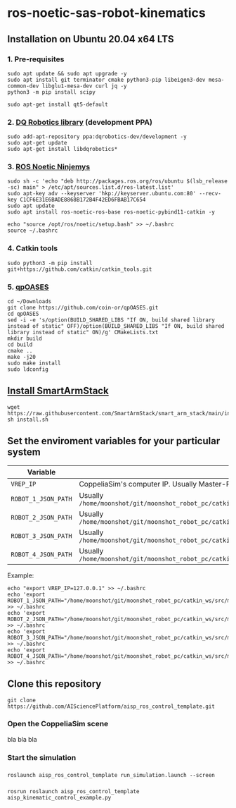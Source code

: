 # ros-noetic-sas-robot-kinematics

## Installation on Ubuntu 20.04 x64 LTS

### 1. Pre-requisites

```shell
sudo apt update && sudo apt upgrade -y
sudo apt install git terminator cmake python3-pip libeigen3-dev mesa-common-dev libglu1-mesa-dev curl jq -y
python3 -m pip install scipy
```

```shell
sudo apt-get install qt5-default
```

### 2. [DQ Robotics library](https://dqrobotics.github.io/) (development PPA)

```shell
sudo add-apt-repository ppa:dqrobotics-dev/development -y
sudo apt-get update
sudo apt-get install libdqrobotics*
```

### 3. [ROS Noetic Ninjemys](http://wiki.ros.org/noetic/Installation/Ubuntu)

```shell
sudo sh -c 'echo "deb http://packages.ros.org/ros/ubuntu $(lsb_release -sc) main" > /etc/apt/sources.list.d/ros-latest.list'
sudo apt-key adv --keyserver 'hkp://keyserver.ubuntu.com:80' --recv-key C1CF6E31E6BADE8868B172B4F42ED6FBAB17C654
sudo apt update
sudo apt install ros-noetic-ros-base ros-noetic-pybind11-catkin -y
```

```shell
echo "source /opt/ros/noetic/setup.bash" >> ~/.bashrc
source ~/.bashrc
```

### 4. Catkin tools

```shell
sudo python3 -m pip install git+https://github.com/catkin/catkin_tools.git
```

### 5. [qpOASES](https://github.com/coin-or/qpOASES)
```shell
cd ~/Downloads
git clone https://github.com/coin-or/qpOASES.git
cd qpOASES
sed -i -e 's/option(BUILD_SHARED_LIBS "If ON, build shared library instead of static" OFF)/option(BUILD_SHARED_LIBS "If ON, build shared library instead of static" ON)/g' CMakeLists.txt
mkdir build
cd build
cmake ..
make -j20
sudo make install
sudo ldconfig
```


## [Install SmartArmStack](https://github.com/SmartArmStack/smart_arm_stack_researchonly/releases/tag/v22.11.8150150)

```shell
wget https://raw.githubusercontent.com/SmartArmStack/smart_arm_stack/main/install.sh
sh install.sh
```


## Set the enviroment variables for your particular system


|Variable| Meaning |
|---|---|
|`VREP_IP`|CoppeliaSim's computer IP. Usually Master-PC IP.|
|`ROBOT_1_JSON_PATH`|Usually `/home/moonshot/git/moonshot_robot_pc/catkin_ws/src/moonshot_control/robots/aisp_cobotta_robot_1.json`|
|`ROBOT_2_JSON_PATH`|Usually `/home/moonshot/git/moonshot_robot_pc/catkin_ws/src/moonshot_control/robots/aisp_cobotta_robot_2.json`|
|`ROBOT_3_JSON_PATH`|Usually `/home/moonshot/git/moonshot_robot_pc/catkin_ws/src/moonshot_control/robots/aisp_vs050_robot_1.json`|
|`ROBOT_4_JSON_PATH`|Usually `/home/moonshot/git/moonshot_robot_pc/catkin_ws/src/moonshot_control/robots/aisp_vs050_robot_2.json`|

Example:
```shell
echo "export VREP_IP=127.0.0.1" >> ~/.bashrc
echo 'export ROBOT_1_JSON_PATH="/home/moonshot/git/moonshot_robot_pc/catkin_ws/src/moonshot_control/robots/aisp_cobotta_robot_1.json"' >> ~/.bashrc
echo 'export ROBOT_2_JSON_PATH="/home/moonshot/git/moonshot_robot_pc/catkin_ws/src/moonshot_control/robots/aisp_cobotta_robot_2.json"'  >> ~/.bashrc
echo 'export ROBOT_3_JSON_PATH="/home/moonshot/git/moonshot_robot_pc/catkin_ws/src/moonshot_control/robots/aisp_vs050_robot_1.json"' >> ~/.bashrc
echo 'export ROBOT_4_JSON_PATH="/home/moonshot/git/moonshot_robot_pc/catkin_ws/src/moonshot_control/robots/aisp_vs050_robot_2.json"'  >> ~/.bashrc
```

## Clone this repository

```shell
git clone https://github.com/AISciencePlatform/aisp_ros_control_template.git
```

### Open the CoppeliaSim scene

bla bla bla

### Start the simulation

###

```shell
roslaunch aisp_ros_control_template run_simulation.launch --screen
```

###

```shell
rosrun roslaunch aisp_ros_control_template aisp_kinematic_control_example.py
```

